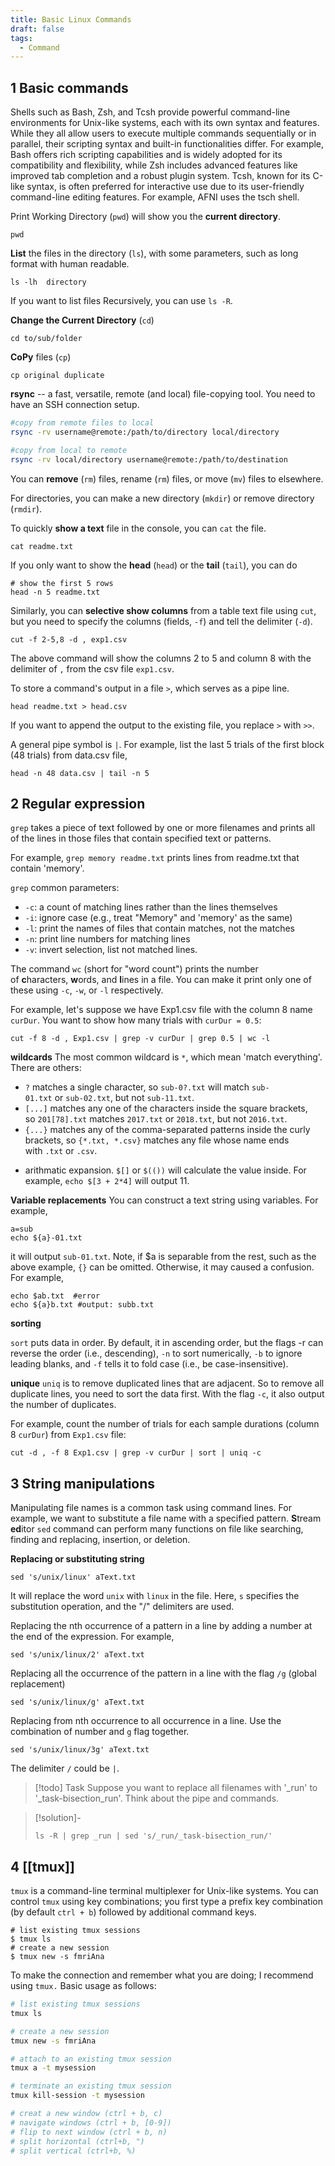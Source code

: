 ```yaml
---
title: Basic Linux Commands
draft: false
tags:
  - Command
---
```

## 1 Basic commands

Shells such as Bash, Zsh, and Tcsh provide powerful command-line environments for Unix-like systems, each with its own syntax and features. While they all allow users to execute multiple commands sequentially or in parallel, their scripting syntax and built-in functionalities differ. For example, Bash offers rich scripting capabilities and is widely adopted for its compatibility and flexibility, while Zsh includes advanced features like improved tab completion and a robust plugin system. Tcsh, known for its C-like syntax, is often preferred for interactive use due to its user-friendly command-line editing features. For example, AFNI uses the tsch shell. 

Print Working Directory (`pwd`) will show you the **current directory**. 
```
pwd
```

**List** the files in the directory (`ls`), with some parameters, such as long format with human readable. 
```
ls -lh  directory
```
If you want to list files Recursively, you can use `ls -R`. 

**Change the Current Directory** (`cd`)
```
cd to/sub/folder
```

**CoPy** files (`cp`)
```
cp original duplicate
```

**rsync** -- a fast, versatile, remote (and local) file-copying tool. You need to have an SSH connection setup. 

```bash
#copy from remote files to local
rsync -rv username@remote:/path/to/directory local/directory

#copy from local to remote
rsync -rv local/directory username@remote:/path/to/destination
```

You can **remove** (`rm`) files, rename (`rm`) files, or move (`mv`) files to elsewhere. 

For directories, you can make a new directory (`mkdir`) or remove directory (`rmdir`).

To quickly **show a text** file in the console, you can `cat` the file. 
```
cat readme.txt
```

If you only want to show the **head** (`head`) or the **tail** (`tail`), you can do 
```
# show the first 5 rows 
head -n 5 readme.txt
```

Similarly, you can **selective show columns** from a table text file using `cut`, but you need to specify the columns (fields, `-f`) and tell the delimiter (`-d`). 
```
cut -f 2-5,8 -d , exp1.csv
```
The above command will show the columns 2 to 5 and column 8 with the delimiter of `,` from the csv file `exp1.csv`. 

To store a command's output in a file `>`, which serves as a pipe line. 
```
head readme.txt > head.csv
```
If you want to append the output to the existing file, you replace `>` with `>>`. 

A general pipe symbol is `|`. For example, list the last 5 trials of the first block (48 trials) from data.csv file,
```
head -n 48 data.csv | tail -n 5
```


## 2 Regular expression 

`grep` takes a piece of text followed by one or more filenames and prints all of the lines in those files that contain specified text or patterns. 

For example, `grep memory readme.txt` prints lines from readme.txt that contain 'memory'. 

`grep` common parameters:

- `-c`: a count of matching lines rather than the lines themselves
- `-i`: ignore case (e.g., treat "Memory" and 'memory' as the same)
- `-l`: print the names of files that contain matches, not the matches
- `-n`: print line numbers for matching lines
- `-v`: invert selection, list not matched lines. 

The command `wc` (short for "word count") prints the number of **c**haracters, **w**ords, and **l**ines in a file. You can make it print only one of these using `-c`, `-w`, or `-l` respectively.

For example, let's suppose we have Exp1.csv file with the column 8 name `curDur`. You want to show how many trials with `curDur = 0.5`:

```
cut -f 8 -d , Exp1.csv | grep -v curDur | grep 0.5 | wc -l 
```

__wildcards__
The most common wildcard is `*`, which mean 'match everything'. There are others:
-   `?` matches a single character, so `sub-0?.txt` will match `sub-01.txt` or `sub-02.txt`, but not `sub-11.txt`.
-   `[...]` matches any one of the characters inside the square brackets, so `201[78].txt` matches `2017.txt` or `2018.txt`, but not `2016.txt`.
-   `{...}` matches any of the comma-separated patterns inside the curly brackets, so `{*.txt, *.csv}` matches any file whose name ends with `.txt` or `.csv`.
* arithmatic expansion. `$[]` or `$(())` will calculate the value inside. For example, `echo $[3 + 2*4]` will output 11. 

__Variable replacements__
You can construct a text string using variables. For example, 
```
a=sub
echo ${a}-01.txt
```
it will output `sub-01.txt`.  Note, if $a is separable from the rest, such as the above example, `{}` can be omitted. Otherwise, it may caused a confusion. For example, 
```
echo $ab.txt  #error
echo ${a}b.txt #output: subb.txt
```

__sorting__

`sort` puts data in order. By default, it in ascending order, but the flags -r can reverse the order (i.e., descending), `-n` to sort numerically, `-b` to ignore leading blanks, and `-f` tells it to fold case (i.e., be case-insensitive). 

__unique__
`uniq` is to remove duplicated lines that are adjacent. So to remove all duplicate lines, you need to sort the data first. With the flag `-c`, it also output the number of duplicates. 

For example, count the number of trials for each sample durations (column 8 `curDur`) from `Exp1.csv` file:
```
cut -d , -f 8 Exp1.csv | grep -v curDur | sort | uniq -c
```

## 3 String manipulations

Manipulating file names is a common task using command lines. For example, we want to substitute a file name with a specified pattern. **S**tream **ed**itor `sed` command can perform many functions on file like searching, finding and replacing, insertion, or deletion. 

**Replacing or substituting string**

```
sed 's/unix/linux' aText.txt
```
It will replace the word `unix` with `linux` in the file. Here, `s` specifies the substitution operation, and the "/" delimiters are used. 

Replacing the nth occurrence of a pattern in a line by adding a number at the end of the expression. For example, 
```
sed 's/unix/linux/2' aText.txt
```
Replacing all the occurrence of the pattern in a line with the flag `/g` (global replacement)
```
sed 's/unix/linux/g' aText.txt
```
Replacing from nth occurrence to all occurrence in a line. Use the combination of number and `g` flag together. 
```
sed 's/unix/linux/3g' aText.txt
```
The delimiter `/` could be `|`. 

>[!todo] Task
>Suppose you want to replace all filenames with '_run' to '_task-bisection_run'. Think about the pipe and commands. 

>[!solution]-
>```
>ls -R | grep _run | sed 's/_run/_task-bisection_run/'
>```

## 4 [[tmux]]
`tmux` is a command-line terminal multiplexer for Unix-like systems. You can control `tmux` using key combinations; you first type a prefix key combination (by default `ctrl + b`) followed by additional command keys.
```
# list existing tmux sessions
$ tmux ls
# create a new session
$ tmux new -s fmriAna
```

To make the connection and remember what you are doing; I recommend using `tmux.` 
Basic usage as follows:

```bash
# list existing tmux sessions
tmux ls

# create a new session
tmux new -s fmriAna

# attach to an existing tmux session
tmux a -t mysession

# terminate an existing tmux session
tmux kill-session -t mysession

# creat a new window (ctrl + b, c)
# navigate windows (ctrl + b, [0-9])
# flip to next window (ctrl + b, n)
# split horizontal (ctrl+b, ")
# split vertical (ctrl+b, %)
```


